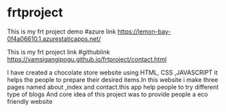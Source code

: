 # frtproject
This is my frt project demo
#azure link https://lemon-bay-0f4a06610.1.azurestaticapps.net/


This is my frt project link #githublink  https://vamsigangipogu.github.io/frtproject/contact.html


I have created a chocolate store website using HTML, CSS ,JAVASCRIPT it helps the people to prepare their desired items.In this website i make three pages named about ,index and contact.this app help people to try different type of blogs 
And core idea of this project was to provide people a eco friendly website
